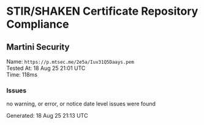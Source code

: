 # STIR/SHAKEN Certificate Repository Compliance

## Martini Security

Name: `https://p.mtsec.me/2e5a/Iuv31Q5Daays.pem`\
Tested At: 18 Aug 25 21:01 UTC\
Time: 118ms

### Issues

no warning, or error, or notice date level issues were found

Generated: 18 Aug 25 21:13 UTC